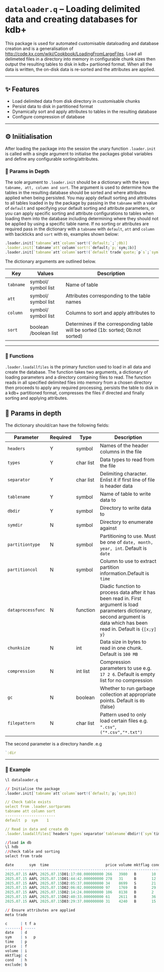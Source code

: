 # `dataloader.q` –  Loading delimited data and creating databases for kdb+


This package is used for automated customisable dataloading and database creation and is a generalisation of http://code.kx.com/wiki/Cookbook/LoadingFromLargeFiles. 
Load all delimeted files in a directory into memory in configurable chunk sizes then output the resulting tables to disk in kdb+ partiioned format.
When all the data is written, the on-disk data is re-sorted and the attributes are applied.

---

## :sparkles: Features

- Load delimited data from disk directory in customisable chunks
- Persist data to disk in partitioned format
- Dynamically sort and apply attributes to tables in the resulting database
- Configure compression of database

---

## :gear: Iniitialisation

After loading the package into the session the unary function `.loader.init` is called with a single argument to initialise the packages global variables and define any configurable sorting/attributes.

### :mag_right: Params in Depth

The sole argument to `.loader.init` should be a dictionary with the keys `tabname, att, column and sort`. The argument is used to determine how the tables in the resulting database should be sorted and where attributes applied when being persisted.
You may apply default sorting and attributes to all tables loaded in by the package by passing in the `tabname` with a value of `default` and specifying your default sorting and attribute parameters, 
or you can apply specific sorting and attribute configurations to tables when loading them into the database including determining where they should not be applied by using a specific table name. 
If no sorting or attributes are required pass in the dictionary with a `tabname` with `default`, `att` and `column` with backticks and `sort` with `0b`, examples shown below:
```q
.loader.init[`tabname`att`column`sort!(`default;`;`;0b)]                               // Apply no sorting or attributes
.loader.init[`tabname`att`column`sort!(`default;`p;`sym;1b)]                           // Sort all tables loaded in by the sym column and apply the parted attribute
.loader.init[`tabname`att`column`sort!(`default`trade`quote;`p`s`;`sym`time`;110b)]    // Apply default to all tables, however, sort trade by sym and apply `p and if quote is read in by the function then do not sort or apply attributes
```
The dictionary arguments are outlined below.

| Key       | Values                | Description                                                                      |
|-----------|-----------------------|----------------------------------------------------------------------------------|
| `tabname` | symbol/ symbol list   | Name of table                                                                    |
| `att`     | symbol/ symbol list   | Attributes corresponding to the table names                                      |
| `column`  | symbol/ symbol list   | Columns to sort and apply attributes to                                          |
| `sort`    | boolean /boolean list | Determines if the corresponding table will be sorted (1b: sorted; 0b:not sorted) |


---

### :rocket: Functions

`.loader.loadallfiles` is the primary function used to load in all data and create the database. 
The function takes two arguments, a dictionary of loading parameters and a directory containing files to read. 
The function reads in all specified delimited files into memory from a chosen directory then proceeds to apply any required processing,
persists the table to disk in a kdb+ partitioned format, compresses the files if directed and finally sorting and applying attributes.


## :mag_right: Params in depth
The dictionary should/can have the following fields:

| Parameter         | Required | Type      | Description                                                                                                                                                                     |
|-------------------|----------|-----------|---------------------------------------------------------------------------------------------------------------------------------------------------------------------------------|
| `headers`         | Y        | symbol    | Names of the header columns in the file                                                                                                                                         |
| `types`           | Y        | char list | Data types to read from the file                                                                                                                                                |
| `separator`       | Y        | char list | Delimiting character. Enlist it if first line of file is header data                                                                                                            |
| `tablename`       | Y        | symbol    | Name of table to write data to                                                                                                                                                  |
| `dbdir`           | Y        | symbol    | Directory to write data to                                                                                                                                                      |
| `symdir`          | N        | symbol    | Directory to enumerate against                                                                                                                                                  |
| `partitiontype`   | N        | symbol    | Partitioning to use. Must be one of `date, month, year, int`. Default is `date`                                                                                                 |
| `partitioncol`    | N        | symbol    | Column to use to extract partition information.Default is `time`                                                                                                                |
| `dataprocessfunc` | N        | function  | Diadic function to process data after it has been read in. First argument is load parameters dictionary, second argument is data which has been read in. Default is `{[x;y] y}` |
| `chunksize`       | N        | int       | Data size in bytes to read in one chunk. Default is `100 MB`                                                                                                                      |
| `compression`     | N        | int list  | Compression parameters to use e.g. `17 2 6`. Default is empty list for no compression                                                                                           |
| `gc`              | N        | boolean   | Whether to run garbage collection at appropriate points. Default is `0b` (false)                                                                                                  |
| `filepattern`     | N        | char list | Pattern used to only load certain files e.g. `".csv"`,`("*.csv","*.txt")`                                                                                                       |

The second parameter is a directory handle .e.g 
```q
`:dir
```

---

### :test_tube: Example

```q
\l dataloader.q

// Initialise the package
.loader.init[`tabname`att`column`sort!(`default;`p;`sym;1b)]

// Check table exists
select from .loader.sortparams
tabname att column sort
-----------------------
default  p  sym    1

// Read in data and create db
.loader.loadallfiles[`headers`types`separator`tablename`dbdir!(`sym`time`price`volume`mktflag`cond`exclude;"SPFICHB";",";`trade;`:hdb); `:TRADE/toload]

//load in db
\l hdb
//check table and sorting
select from trade

date       sym  time                          price volume mktflag cond exclude
-------------------------------------------------------------------------------
2025.07.15 AAPL 2025.07.15D01:17:08.000000000 266   3980   B       10   1
2025.07.15 AAPL 2025.07.15D01:44:42.000000000 278   31     B       12   1
2025.07.15 AAPL 2025.07.15D02:05:37.000000000 34    8699   S       21   0
2025.07.15 AAPL 2025.07.15D02:06:02.000000000 97    1769   B       29   1
2025.07.15 AAPL 2025.07.15D02:14:24.000000000 106   8138   B       2    1
2025.07.15 AAPL 2025.07.15D02:40:33.000000000 61    2611   B       36   1
2025.07.15 AAPL 2025.07.15D03:29:37.000000000 31    4240   B       15   1

// Ensure attributes are applied
meta trade

c      | t f a
-------| -----
date   | d
sym    | s   p
time   | p
price  | f
volume | i
mktflag| c
cond   | h
exclude| b
```